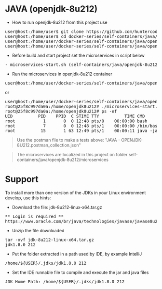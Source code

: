# JAVA (openjdk-8u212)

- How to run openjdk-8u212 from this project use

<pre>
user@host:/home/user$ git clone https://github.com/huntercodexs/docker-series.git .
user@host:/home/user$ cd docker-series/self-containers/java/openjdk-8u212
user@host:/home/user/docker-series/self-containers/java/openjdk-8u212$ docker-compose up --build
user@host:/home/user/docker-series/self-containers/java/openjdk-8u212$ docker-compose start
</pre>

- Before build and start project set the microservices in script below

<pre>
- microservices-start.sh (self-containers/java/openjdk-8u212/microservices/microservices-start.sh)
</pre>

- Run the microservices in openjdk-8u212 container

<pre>
user@host:/home/user/docker-series/self-containers/java/openjdk-8u212$ docker exec -it openjdk-8u212 ./microservices-start.sh
</pre>

or

<pre>
user@host:/home/user/docker-series/self-containers/java/openjdk-8u212$ docker exec -it openjdk-8u212 /bin/bash
root@25f8c997da0a:/home/openjdk8u212# ./microservices-start.sh
root@25f8c997da0a:/home/openjdk8u212# ps -ef
UID          PID    PPID  C STIME TTY          TIME CMD
root           1       0  0 12:48 pts/0    00:00:00 bash
root           7       0  0 12:48 pts/1    00:00:00 /bin/bash
root          15       1 63 12:49 pts/1    00:00:11 java -jar SIMPLE-API-USERS-0.0.1-SNAPSHOT.jar
</pre>

> Use the postman file to make a tests above: "JAVA - OPENJDK-8U212.postman_collection.json"

> The microservices are localized in this project on folder self-containers/java/openjdk-8u212/microservices


# Support

To install more than one version of the JDKs in your Linux environment develop, use this hints:

- Download the file: jdk-8u212-linux-x64.tar.gz
<pre>
** Login is required **
https://www.oracle.com/br/java/technologies/javase/javase8u211-later-archive-downloads.html
</pre>

- Unzip the file downloaded
<pre>
tar -xvf jdk-8u212-linux-x64.tar.gz
jdk1.8.0_212
</pre>

- Put the folder extracted in a path used by IDE, by example IntelliJ
<pre>
/home/${USER}/.jdks/jdk1.8.0_212
</pre>

- Set the IDE runnable file to compile and execute the jar and java files
<pre>
JDK Home Path: /home/${USER}/.jdks/jdk1.8.0_212
</pre>

